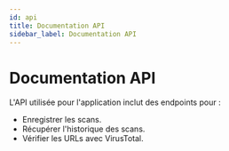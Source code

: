 ```yaml
---
id: api
title: Documentation API
sidebar_label: Documentation API
---
```


# Documentation API

L'API utilisée pour l'application inclut des endpoints pour :

- Enregistrer les scans.
- Récupérer l'historique des scans.
- Vérifier les URLs avec VirusTotal.
